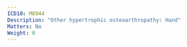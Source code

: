 ```yaml
---
ICD10: M8944
Description: "Other hypertrophic osteoarthropathy: Hand"
Matters: No
Weight: 0
---
```



